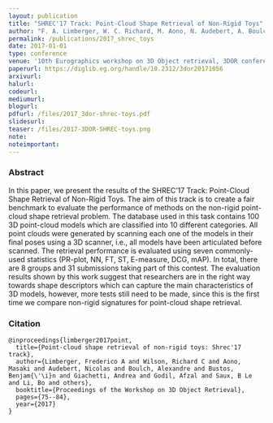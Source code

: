 ```yaml
---
layout: publication
title: "SHREC'17 Track: Point-Cloud Shape Retrieval of Non-Rigid Toys"
author: "F. A. Limberger, W. C. Richard, M. Aono, N. Audebert, A. Boulch, B. Bustos, A. Giachetti, A. Godil, B. Le Saux and B. Li and others"
permalink: /publications/2017_shrec_toys
date: 2017-01-01
type: conference
venue: '10th Eurographics workshop on 3D Object retrieval, 3DOR	conference'
paperurl: https://diglib.eg.org/handle/10.2312/3dor20171056
arxivurl: 
halurl: 
codeurl: 
mediumurl: 
blogurl: 
pdfurl: /files/2017_3dor-shrec-toys.pdf
slidesurl: 
teaser: /files/2017-3DOR-SHREC-toys.png
note:
noteimportant: 
---
```


### Abstract

In this paper, we present the results of the SHREC’17 Track: Point-Cloud Shape Retrieval of Non-Rigid Toys. The aim of
this track is to create a fair benchmark to evaluate the performance of methods on the non-rigid point-cloud shape retrieval
problem. The database used in this task contains 100 3D point-cloud models which are classified into 10 different categories.
All point clouds were generated by scanning each one of the models in their final poses using a 3D scanner, i.e., all models
have been articulated before scanned. The retrieval performance is evaluated using seven commonly-used statistics (PR-plot,
NN, FT, ST, E-measure, DCG, mAP). In total, there are 8 groups and 31 submissions taking part of this contest. The evaluation
results shown by this work suggest that researchers are in the right way towards shape descriptors which can capture the
main characteristics of 3D models, however, more tests still need to be made, since this is the first time we compare non-rigid
signatures for point-cloud shape retrieval.

### Citation

```
@inproceedings{limberger2017point,
  title={Point-cloud shape retrieval of non-rigid toys: Shrec'17 track},
  author={Limberger, Frederico A and Wilson, Richard C and Aono, Masaki and Audebert, Nicolas and Boulch, Alexandre and Bustos, Benjam{\'\i}n and Giachetti, Andrea and Godil, Afzal and Saux, B Le and Li, Bo and others},
  booktitle={Proceedings of the Workshop on 3D Object Retrieval},
  pages={75--84},
  year={2017}
}
```